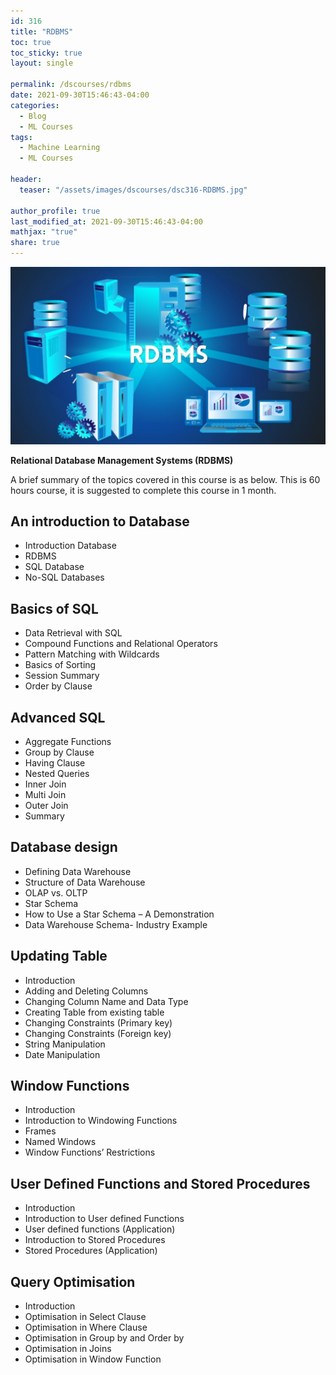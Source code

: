 ```yaml
---
id: 316    
title: "RDBMS"
toc: true
toc_sticky: true
layout: single

permalink: /dscourses/rdbms
date: 2021-09-30T15:46:43-04:00
categories:
  - Blog
  - ML Courses
tags: 
  - Machine Learning
  - ML Courses

header:
  teaser: "/assets/images/dscourses/dsc316-RDBMS.jpg"

author_profile: true
last_modified_at: 2021-09-30T15:46:43-04:00
mathjax: "true"
share: true
---
```


![RDBMS](/assets/images/dscourses/dsc316-RDBMS.jpg)

**Relational Database Management Systems (RDBMS)**

A brief summary of the topics covered in this course is as below. This is 60 hours course, it is suggested to complete this course in 1 month.

## An introduction to Database
*   Introduction Database
*   RDBMS
*   SQL Database
*   No-SQL Databases

## Basics of SQL
*   Data Retrieval with SQL
*   Compound Functions and Relational Operators
*   Pattern Matching with Wildcards
*   Basics of Sorting
*   Session Summary
*   Order by Clause

## Advanced SQL
*   Aggregate Functions
*   Group by Clause 
*   Having Clause
*   Nested Queries
*   Inner Join
*   Multi Join
*   Outer Join
*   Summary

## Database design
*   Defining Data Warehouse
*   Structure of Data Warehouse
*   OLAP vs. OLTP
*   Star Schema
*   How to Use a Star Schema – A Demonstration
*   Data Warehouse Schema- Industry Example

## Updating Table
*   Introduction
*   Adding and Deleting Columns
*   Changing Column Name and Data Type
*   Creating Table from existing table
*   Changing Constraints (Primary key)
*   Changing Constraints (Foreign key)
*   String Manipulation
*   Date Manipulation

## Window Functions
*   Introduction
*   Introduction to Windowing Functions
*   Frames
*   Named Windows
*   Window Functions’ Restrictions

## User Defined Functions and Stored Procedures
*   Introduction
*   Introduction to User defined Functions
*   User defined functions (Application)
*   Introduction to Stored Procedures
*   Stored Procedures (Application)

## Query Optimisation
*   Introduction
*   Optimisation in Select Clause
*   Optimisation in Where Clause
*   Optimisation in Group by and Order by
*   Optimisation in Joins
*   Optimisation in Window Function